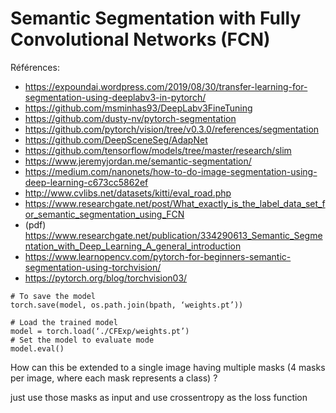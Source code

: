 # Semantic Segmentation with Fully Convolutional Networks (FCN)
Références:
* <https://expoundai.wordpress.com/2019/08/30/transfer-learning-for-segmentation-using-deeplabv3-in-pytorch/>
* <https://github.com/msminhas93/DeepLabv3FineTuning>
* <https://github.com/dusty-nv/pytorch-segmentation>
* <https://github.com/pytorch/vision/tree/v0.3.0/references/segmentation>
* <https://github.com/DeepSceneSeg/AdapNet>
* <https://github.com/tensorflow/models/tree/master/research/slim>
* <https://www.jeremyjordan.me/semantic-segmentation/>
* <https://medium.com/nanonets/how-to-do-image-segmentation-using-deep-learning-c673cc5862ef>
* <http://www.cvlibs.net/datasets/kitti/eval_road.php>
* <https://www.researchgate.net/post/What_exactly_is_the_label_data_set_for_semantic_segmentation_using_FCN>
* (pdf) <https://www.researchgate.net/publication/334290613_Semantic_Segmentation_with_Deep_Learning_A_general_introduction>
* <https://www.learnopencv.com/pytorch-for-beginners-semantic-segmentation-using-torchvision/>
* <https://pytorch.org/blog/torchvision03/>

```
# To save the model
torch.save(model, os.path.join(bpath, ‘weights.pt’))

# Load the trained model
model = torch.load(‘./CFExp/weights.pt’)
# Set the model to evaluate mode
model.eval()
```

How can this be extended to a single image having multiple masks (4 masks per image, where each mask represents a class) ?

just use those masks as input and use crossentropy as the loss function
